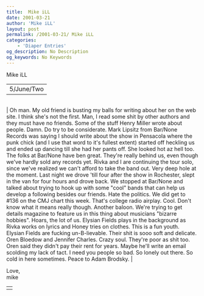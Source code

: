 ```yaml
---
title:  Mike iLL 
date: 2001-03-21
author: 'Mike iLL'
layout: post
permalink: /2001-03-21/ Mike iLL 
categories:
    - 'Diaper Entries'
og_description: No Description
og_keywords: No Keywords
---
```

<style>
body {
  background-color: ;
  color: ;
}
a {
  color: ;
}
a:active {
  color: ;
}
a:visited {
  color: ;
}
</style>

   Mike iLL     



|  |
| --- |
| 5/June/Two  |

  
  



|  |
| --- |
| 
Oh man. My old friend is busting my balls for writing about her on the web site. I think she's not the first. Man, I read some shit by other authors and they must have no friends. Some of the stuff Henry Miller wrote about people. Damn. Do try to be considerate.
Mark Lipsitz from Bar/None Records was saying I should write about the show in Pensacola where the punk chick (and I use that word to it's fullest extent) started off heckling us and ended up dancing till she had her pants off. She looked hot az hell too. The folks at Bar/None have ben great. They're really behind us, even though we've hardly sold any records yet. Rivka and I are continuing the tour solo, since we've realized we can't afford to take the band out. Very deep hole at the moment.
Last night we drove 'till four after the show in Rochester, slept in the van for four hours and drove back. We stopped at Bar/None and talked about trying to hook up with some "cool" bands that can help us develop a following besides our friends. Hate the politics. We did get to #136 on the CMJ chart this week. That's college radio airplay. Cool. Don't know what it means really though. Another baloon.
We're trying to get details magazine to feature us in this thing about musicians "bizarre hobbies". Hoars, the lot of us. Elysian Fields plays in the background as Rivka works on lyrics and Honey tries on clothes. This is a fun youth. Elysian Fields are fucking un-B-lievable. Their shit is sooo soft and delicate. Oren Bloedow and Jennifer Charles. Crazy soul. They're poor as shit too. Oren said they didn't pay their rent for years. Maybe he'll write an email scolding my lack of tact.
I need you people so bad. So lonely out there. So cold in here sometimes. Peace to Adam Brodsky.
 |


  
  Love,  
 mike
   



|  |
| --- |
|  |

   
   
   
   

 

 

